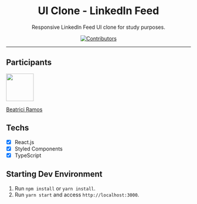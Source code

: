 <h1 align="center">
UI Clone - LinkedIn Feed
</h1>

<p align="center">Responsive LinkedIn Feed UI clone for study purposes.</p>

<p align="center">
  <a href="https://github.com/rocketseat-content/youtube-clone-linkedin/graphs/contributors">
    <img src="https://img.shields.io/github/contributors/rocketseat-content/youtube-clone-linkedin?color=%236633cc&logoColor=%236633cc&style=flat" alt="Contributors">
  </a>
</p>

<hr>

## Participants

[<img src="https://github.com/beatriciramos.png" width="75px;"/>](https://github.com/beatriciramos)

[Beatrici Ramos](https://github.com/beatriciramos)

## Techs

- [x] React.js
- [x] Styled Components
- [x] TypeScript

## Starting Dev Environment

1. Run `npm install` or `yarn install`.<br />
2. Run `yarn start` and access `http://localhost:3000`.<br />
